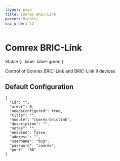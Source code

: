 ```yaml
---
layout: page
title: Comrex BRIC-Link
parent: Modules
nav_order: 12
---
```


# Comrex BRIC-Link

Stable
{: .label .label-green }

Control of Comrex BRIC-Link and BRIC-Link II devices

## Default Configuration

```
{
  "id": "",
  "order": 0,
  "needsConfigured": true,
  "title": "",
  "module": "comrex-briclink",
  "description": "",
  "notes": "",
  "enabled": false,
  "address": "",
  "username": "bug",
  "password": "comrex",
  "port": "80"
}
```
